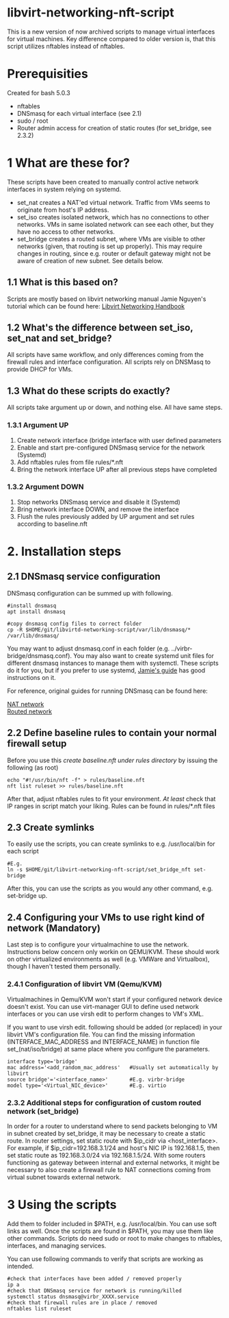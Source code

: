 # libvirt-networking-nft-script
This is a new version of now archived scripts to manage virtual interfaces for virtual machines. Key difference compared to older version is, that this script utilizes nftables instead of nftables. 

# Prerequisities
Created for bash 5.0.3
- nftables 
- DNSmasq for each virtual interface (see 2.1)
- sudo / root 
- Router admin access for creation of static routes (for set_bridge, see 2.3.2)

# 1 What are these for?
These scripts have been created to manually control active network interfaces in system relying on systemd. 
* set_nat creates a NAT'ed virtual network. Traffic from VMs  seems to originate from host's IP address.
* set_iso creates isolated network, which has no connections to other networks. VMs in same isolated network can see each other, but they have no access to other networks.
* set_bridge creates a routed subnet, where VMs are visible to other networks (given, that routing is set up properly). This may require changes in routing, since e.g. router or default gateway might not be aware of creation of new subnet. See details below.

## 1.1 What is this based on?
Scripts are mostly based on libvirt networking manual Jamie Nguyen's tutorial which can be found here: [Libvirt Networking Handbook](https://jamielinux.com/docs/libvirt-networking-handbook/index.html)  


## 1.2 What's the difference between set_iso, set_nat and set_bridge?
All scripts have same workflow, and only differences coming from the firewall rules and interface configuration. All scripts rely on DNSMasq to provide DHCP for VMs. 

## 1.3 What do these scripts do exactly?
All scripts take argument up or down, and nothing else. All have same steps. 

### 1.3.1 Argument UP
1) Create network interface (bridge interface with user defined parameters
2) Enable and start pre-configured DNSmasq service for the network (Systemd)
3) Add nftables rules from file rules/\*.nft
4) Bring the network interface UP after all previous steps have completed

### 1.3.2 Argument DOWN
1) Stop networks DNSmasq service and disable it (Systemd)  
2) Bring network interface DOWN, and remove the interface
3) Flush the rules previously added by UP argument and set rules according to baseline.nft

# 2. Installation steps
## 2.1 DNSmasq service configuration
DNSmasq configuration can be summed up with following. 
```
#install dnsmasq
apt install dnsmasq

#copy dnsmasq config files to correct folder 
cp -R $HOME/git/libvirtd-networking-script/var/lib/dnsmasq/* /var/lib/dnsmasq/
```
You may want to adjust dnsmasq.conf in each folder (e.g. ../virbr-bridge/dnsmasq.conf). You may also want to create systemd unit files for different dnsmasq instances to manage them with systemctl. These scripts do it for you, but if you prefer to use systemd, [Jamie's guide](https://jamielinux.com/docs/libvirt-networking-handbook/appendix/run-dnsmasq-with-systemd.html) has good instructions on it. 

For reference, original guides for running DNSmasq can be found here:

[NAT network](https://jamielinux.com/docs/libvirt-networking-handbook/custom-nat-based-network.html#run-dnsmasq)  
[Routed network](https://jamielinux.com/docs/libvirt-networking-handbook/custom-routed-network.html#run-dnsmasq)


## 2.2 Define baseline rules to contain your normal firewall setup
Before you use this _create baseline.nft under rules directory_ by issuing the following (as root)
```
echo "#!/usr/bin/nft -f" > rules/baseline.nft
nft list ruleset >> rules/baseline.nft
```

After that, adjust nftables rules to fit your environment. _At least_ check that IP ranges in script match your liking. Rules can be found in rules/\*.nft files
 
## 2.3 Create symlinks
To easily use the scripts, you can create symlinks to e.g. /usr/local/bin for each script
```
#E.g.
ln -s $HOME/git/libvirt-networking-nft-script/set_bridge_nft set-bridge
```
After this, you can use the scripts as you would any other command, e.g. set-bridge up.

## 2.4 Configuring your VMs to use right kind of network (Mandatory) 
Last step is to configure your virtualmachine to use the network. Instructions below concern only workin on QEMU/KVM. These should work on other virtualized environments as well (e.g. VMWare and Virtualbox), though I haven't tested them personally.

### 2.4.1 Configuration of libvirt VM (Qemu/KVM)
Virtualmachines in Qemu/KVM won't start if your configured network device doesn't exist. You can use virt-manager GUI to define used network interfaces or you can use virsh edit <Virtualmachine ID> to perform changes to VM's XML.

If you want to use virsh edit. following should be added (or replaced) in your libvirt VM's configuration file. You can find the missing information (INTERFACE_MAC_ADDRESS and INTERFACE_NAME) in function file set_(nat/iso/bridge) at same place where you configure the parameters.
```
interface type='bridge'    
mac address='<add_random_mac_address'   #Usually set automatically by libvirt     
source bridge'='<interface_name>'       #E.g. virbr-bridge     
model type='<Virtual_NIC_device>'       #E.g. virtio
```
### 2.3.2 Additional steps for configuration of custom routed network (set_bridge)
In order for a router to understand where to send packets belonging to VM in subnet created by set_bridge, it may be necessary to create a static route. In router settings, set static route with $ip_cidr via <host_interface>. For example, if $ip_cidr=192.168.3.1/24 and host's NIC IP is 192.168.1.5, then set static route as 192.168.3.0/24 via 192.168.1.5/24.
With some routers functioning as gateway between internal and external networks, it might be necessary to also create a firewall rule to NAT connections coming from virtual subnet towards external network.

# 3 Using the scripts
Add them to folder included in $PATH, e.g. /usr/local/bin. You can use soft links as well.  Once the scripts are found in $PATH, you may use them like other commands. Scripts do need sudo or root to make changes to nftables, interfaces, and managing services.

 You can use following commands to verify that scripts are working as intended.
 ```
 #check that interfaces have been added / removed properly
 ip a 
 #check that DNSmasq service for network is running/killed
 systemctl status dnsmasq@virbr_XXXX.service 
 #check that firewall rules are in place / removed
 nftables list ruleset 
```
